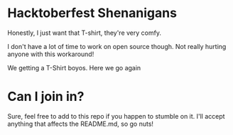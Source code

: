 # Hacktoberfest Shenanigans

Honestly, I just want that T-shirt, they're very comfy.

I don't have a lot of time to work on open source though. Not really hurting anyone with this workaround!

We getting a T-Shirt boyos. Here we go again

# Can I join in?

Sure, feel free to add to this repo if you happen to stumble on it. I'll accept anything that affects the README.md, so go nuts!
